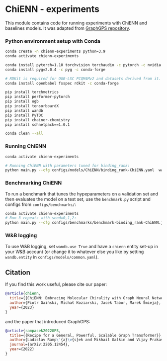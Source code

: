 # ChiENN - experiments

This module contains code for running experiments with ChiENN and baselines models. It was adapted from [GraphGPS repository](https://github.com/rampasek/GraphGPS).


### Python environment setup with Conda

```bash
conda create -n chienn-experiments python=3.9
conda activate chienn-experiments

conda install pytorch=1.10 torchvision torchaudio -c pytorch -c nvidia
conda install pyg=2.0.4 -c pyg -c conda-forge

# RDKit is required for OGB-LSC PCQM4Mv2 and datasets derived from it.  
conda install openbabel fsspec rdkit -c conda-forge

pip install torchmetrics
pip install performer-pytorch
pip install ogb
pip install tensorboardX
pip install wandb
pip install PyTDC
pip install chainer-chemistry
pip install schnetpack==1.0.1

conda clean --all
```


### Running ChiENN
```bash
conda activate chienn-experiments

# Running ChiENN with parameters tuned for binding_rank:
python main.py --cfg configs/models/ChiENN/binding_rank-ChiENN.yaml  wandb.use False
```


### Benchmarking ChiENN
To run a benchmark that tunes the hypeparameters on a validation set and then evaluates the model on a test set, use the `benchmark.py` script and configs from `configs/benchmarks/`:
```bash
conda activate chienn-experiments
# Run 3 repeats with seed=0,1,2:
python main.py --cfg configs/benchmarks/benchmark-binding_rank-ChiENN.json  --repeat 3  wandb.use False
```


### W&B logging
To use W&B logging, set `wandb.use True` and have a `chienn` entity set-up in your W&B account (or change it to whatever else you like by setting `wandb.entity` in `configs/models/common.yaml`).


## Citation

If you find this work useful, please cite our paper:
```bibtex
@article{chienn,
  title={{ChiENN: Embracing Molecular Chirality with Graph Neural Networks}}, 
  author={Piotr Gaiński, Michał Koziarski, Jacek Tabor, Marek Śmieja},
  year={2023}
}
```
and the paper that introduced GraphGPS:
```bibtex
@article{rampasek2022GPS,
  title={{Recipe for a General, Powerful, Scalable Graph Transformer}}, 
  author={Ladislav Ramp\'{a}\v{s}ek and Mikhail Galkin and Vijay Prakash Dwivedi and Anh Tuan Luu and Guy Wolf and Dominique Beaini},
  journal={arXiv:2205.12454},
  year={2022}
}
```
